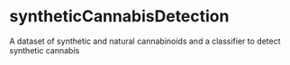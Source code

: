 # syntheticCannabisDetection
A dataset of synthetic and natural cannabinoids and a classifier to detect synthetic cannabis
